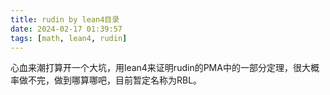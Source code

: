 ```yaml
---
title: rudin by lean4目录
date: 2024-02-17 01:39:57
tags: [math, lean4, rudin]
---
```

心血来潮打算开一个大坑，用lean4来证明rudin的PMA中的一部分定理，很大概率做不完，做到哪算哪吧，目前暂定名称为RBL。

